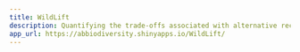 ```yaml
---
title: WildLift
description: Quantifying the trade-offs associated with alternative recovery actions for threatened species
app_url: https://abbiodiversity.shinyapps.io/WildLift/
---
```

